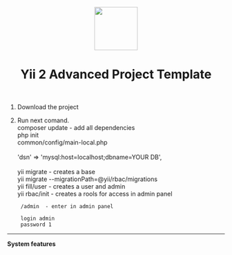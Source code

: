 <p align="center">
    <a href="https://github.com/yiisoft" target="_blank">
        <img src="https://avatars0.githubusercontent.com/u/993323" height="100px">
    </a>
    <h1 align="center">Yii 2 Advanced Project Template</h1>
    <br>
</p>

1. Download the project
3. Run next comand.</br>
        composer update    - add all dependencies</br>
        php init </br>
        common/config/main-local.php</br>
        </br>
            'dsn' => 'mysql:host=localhost;dbname=YOUR DB',</br>
        </br>
        yii migrate - creates a base </br>
        yii migrate --migrationPath=@yii/rbac/migrations</br>
        yii fill/user - creates a user and admin </br>
        yii rbac/init - creates a rools for access in admin panel </br>
        
        /admin  - enter in admin panel 
        
        login admin 
        password 1 
<hr>        
<b> System features     </b>

